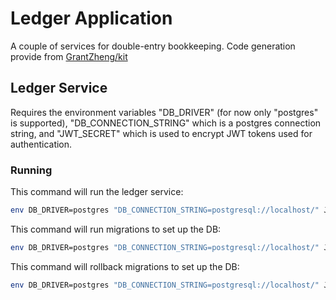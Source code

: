 # Ledger Application
A couple of services for double-entry bookkeeping. Code generation provide from [GrantZheng/kit](https://github.com/GrantZheng/kit)

## Ledger Service
Requires the environment variables "DB_DRIVER" (for now only "postgres" is supported), "DB_CONNECTION_STRING" which is a postgres connection string, and "JWT_SECRET" which is used to encrypt JWT tokens used for authentication.

### Running
This command will run the ledger service:

```bash
env DB_DRIVER=postgres "DB_CONNECTION_STRING=postgresql://localhost/" JWT_SECRET=test123 go run ledger/cmd
```

This command will run migrations to set up the DB:

```bash
env DB_DRIVER=postgres "DB_CONNECTION_STRING=postgresql://localhost/" JWT_SECRET=test123 go run ledger/cmd/migrate/main.go
```

This command will rollback migrations to set up the DB:

```bash
env DB_DRIVER=postgres "DB_CONNECTION_STRING=postgresql://localhost/" JWT_SECRET=test123 go run ledger/cmd/migrate/main.go rollback
```

